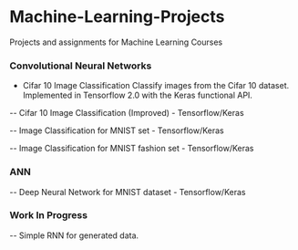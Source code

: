 # Machine-Learning-Projects
Projects and assignments for Machine Learning Courses

### Convolutional Neural Networks
- Cifar 10 Image Classification
  Classify images from the Cifar 10 dataset. Implemented in Tensorflow 2.0 with the Keras functional API.

-- Cifar 10 Image Classification (Improved) - Tensorflow/Keras

-- Image Classification for MNIST set - Tensorflow/Keras

-- Image Classification for MNIST fashion set - Tensorflow/Keras

### ANN
-- Deep Neural Network for MNIST dataset - Tensorflow/Keras

### Work In Progress
-- Simple RNN for generated data.
